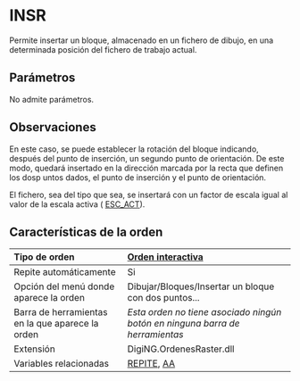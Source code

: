 # INSR

Permite insertar un bloque, almacenado en un fichero de dibujo, en una determinada posición del fichero de trabajo actual.

## Parámetros

No admite parámetros.

## Observaciones

En este caso, se puede establecer la rotación del bloque indicando, después del punto de inserción, un segundo punto de orientación. De este modo, quedará insertado en la dirección marcada por la recta que definen los dosp untos dados, el punto de inserción y el punto de orientación.

El fichero, sea del tipo que sea, se insertará con un factor de escala igual al valor de la escala activa \( [ESC\_ACT](/digi3d-net/referencia/ventana-de-dibujo/ordenes/i/ESC_ACT.html)\).

## Características de la orden

| Tipo de orden | [Orden interactiva](insr.md) |
| :--- | :--- |
| Repite automáticamente | Si |
| Opción del menú donde aparece la orden | Dibujar/Bloques/Insertar un bloque con dos puntos... |
| Barra de herramientas en la que aparece la orden | _Esta orden no tiene asociado ningún botón en ninguna barra de herramientas_ |
| Extensión | DigiNG.OrdenesRaster.dll |
| Variables relacionadas | [REPITE](/digi3d-net/referencia/ventana-de-dibujo/ordenes/i/REPITE.html), [AA](/digi3d-net/referencia/ventana-de-dibujo/ordenes/i/AA.html) |

